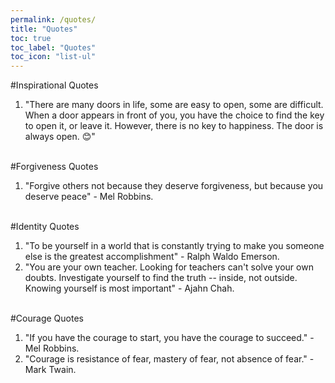```yaml
---
permalink: /quotes/
title: "Quotes"
toc: true
toc_label: "Quotes"
toc_icon: "list-ul"
---
```

#Inspirational Quotes 

1. "There are many doors in life, some are easy to open, some are difficult. When a door appears in front of you, you have the choice to find the key to open it, or leave it. However, there is no key to happiness. The door is always open. 😊" <br> <br>

#Forgiveness Quotes

1. "Forgive others not because they deserve forgiveness, but because you deserve peace" - Mel Robbins. <br> <br>

#Identity Quotes

1. "To be yourself in a world that is constantly trying to make you someone else is the greatest accomplishment" - Ralph Waldo Emerson. <br>
2. "You are your own teacher. Looking for teachers can't solve your own doubts. Investigate yourself to find the truth -- inside, not outside. Knowing yourself is most important" - Ajahn Chah. <br><br>

#Courage Quotes

1. "If you have the courage to start, you have the courage to succeed." - Mel Robbins. <br>
2. "Courage is resistance of fear, mastery of fear, not absence of fear." - Mark Twain. <br> <br>
